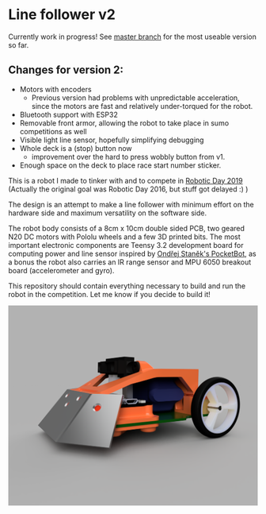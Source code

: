 Line follower v2
================

Currently work in progress! See [master branch](https://github.com/bluecube/line_follower/) for the most useable version so far.

Changes for version 2:
----------------------
- Motors with encoders
  - Previous version had problems with unpredictable acceleration, since the motors are fast and relatively under-torqued for the robot.
- Bluetooth support with ESP32
- Removable front armor, allowing the robot to take place in sumo competitions as well
- Visible light line sensor, hopefully simplifying debugging
- Whole deck is a (stop) button now
  - improvement over the hard to press wobbly button from v1.
- Enough space on the deck to place race start number sticker.

This is a robot I made to tinker with and to compete in [Robotic Day 2019](https://roboticday.org/) (Actually the original goal was Robotic Day 2016, but stuff got delayed :) )

The design is an attempt to make a line follower with minimum effort on the hardware side and maximum versatility on the software side.

The robot body consists of a 8cm x 10cm double sided PCB, two geared N20 DC motors with Pololu wheels and a few 3D printed bits.
The most important electronic components are Teensy 3.2 development board for computing power and line sensor inspired by [Ondřej Staněk's PocketBot](http://www.ostan.cz/pocketBot/), as a bonus the robot also carries an IR range sensor and MPU 6050 breakout board (accelerometer and gyro).

This repository should contain everything necessary to build and run the robot in the competition.
Let me know if you decide to build it!

![Render of the robot](https://github.com/bluecube/line_follower/raw/v2/fusion360/output-exports/render.png)
